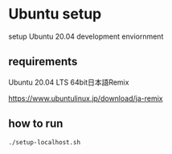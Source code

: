 # Ubuntu setup
setup Ubuntu 20.04 development enviornment

## requirements
Ubuntu 20.04 LTS 64bit日本語Remix

https://www.ubuntulinux.jp/download/ja-remix

## how to run
```
./setup-localhost.sh
```
